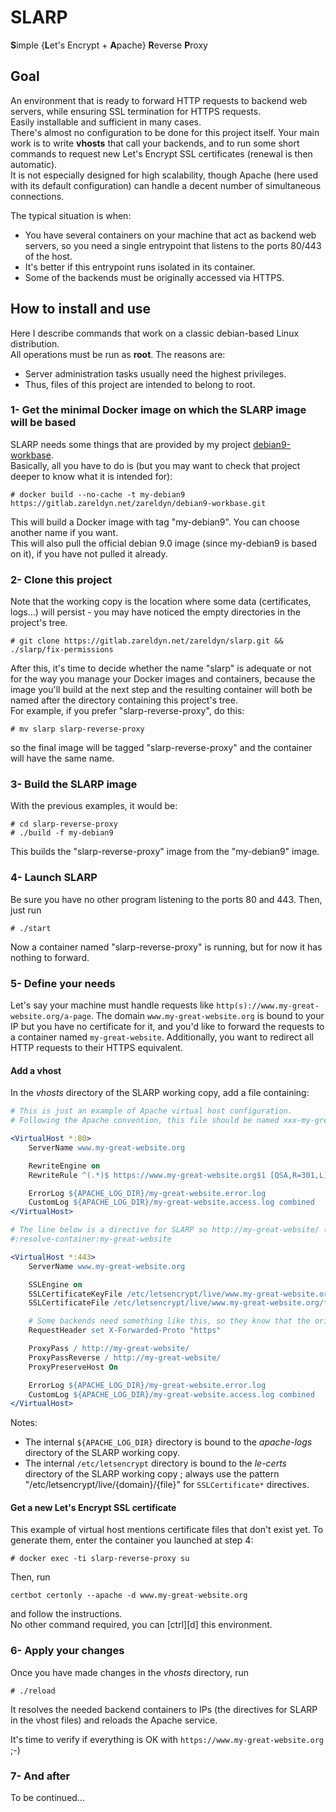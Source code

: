 # SLARP
**S**imple {**L**et's Encrypt + **A**pache} **R**everse **P**roxy


## Goal

An environment that is ready to forward HTTP requests to backend web servers, while ensuring SSL termination for HTTPS requests.  
Easily installable and sufficient in many cases.  
There's almost no configuration to be done for this project itself. Your main work is to write **vhosts** that call your backends, and to run some short commands to request new Let's Encrypt SSL certificates (renewal is then automatic).  
It is not especially designed for high scalability, though Apache (here used with its default configuration) can handle a decent number of simultaneous connections.

The typical situation is when:
* You have several containers on your machine that act as backend web servers, so you need a single entrypoint that listens to the ports 80/443 of the host.
* It's better if this entrypoint runs isolated in its container.
* Some of the backends must be originally accessed via HTTPS.


## How to install and use

Here I describe commands that work on a classic debian-based Linux distribution.  
All operations must be run as **root**. The reasons are:
* Server administration tasks usually need the highest privileges.
* Thus, files of this project are intended to belong to root.

### 1- Get the minimal Docker image on which the SLARP image will be based

SLARP needs some things that are provided by my project [debian9-workbase](https://gitlab.zareldyn.net/zareldyn/debian9-workbase#debian9-workbase).  
Basically, all you have to do is (but you may want to check that project deeper to know what it is intended for):
```
# docker build --no-cache -t my-debian9 https://gitlab.zareldyn.net/zareldyn/debian9-workbase.git
 ```
This will build a Docker image with tag "my-debian9". You can choose another name if you want.  
This will also pull the official debian 9.0 image (since my-debian9 is based on it), if you have not pulled it already.

### 2- Clone this project

Note that the working copy is the location where some data (certificates, logs…) will persist - you may have noticed the empty directories in the project's tree.  
```
# git clone https://gitlab.zareldyn.net/zareldyn/slarp.git && ./slarp/fix-permissions
```

After this, it's time to decide whether the name "slarp" is adequate or not for the way you manage your Docker images and containers, because the image you'll build at the next step and the resulting container will both be named after the directory containing this project's tree.  
For example, if you prefer "slarp-reverse-proxy", do this:  
```
# mv slarp slarp-reverse-proxy
```
so the final image will be tagged "slarp-reverse-proxy" and the container will have the same name.

### 3- Build the SLARP image

With the previous examples, it would be:  
```
# cd slarp-reverse-proxy
# ./build -f my-debian9
```
This builds the "slarp-reverse-proxy" image from the "my-debian9" image.

### 4- Launch SLARP

Be sure you have no other program listening to the ports 80 and 443. Then, just run
```
# ./start
```
Now a container named "slarp-reverse-proxy" is running, but for now it has nothing to forward.

### 5- Define your needs

Let's say your machine must handle requests like `http(s)://www.my-great-website.org/a-page`. The domain `www.my-great-website.org` is bound to your IP but you have no certificate for it, and you'd like to forward the requests to a container named `my-great-website`. Additionally, you want to redirect all HTTP requests to their HTTPS equivalent.

#### Add a vhost

In the *vhosts* directory of the SLARP working copy, add a file containing:
```apache
# This is just an example of Apache virtual host configuration.
# Following the Apache convention, this file should be named xxx-my-great-website.conf.

<VirtualHost *:80>
    ServerName www.my-great-website.org

    RewriteEngine on
    RewriteRule ^(.*)$ https://www.my-great-website.org$1 [QSA,R=301,L]

    ErrorLog ${APACHE_LOG_DIR}/my-great-website.error.log
    CustomLog ${APACHE_LOG_DIR}/my-great-website.access.log combined
</VirtualHost>

# The line below is a directive for SLARP so http://my-great-website/ (port 80 of a local container) can be reached.
#:resolve-container:my-great-website

<VirtualHost *:443>
    ServerName www.my-great-website.org

    SSLEngine on
    SSLCertificateKeyFile /etc/letsencrypt/live/www.my-great-website.org/privkey.pem
    SSLCertificateFile /etc/letsencrypt/live/www.my-great-website.org/fullchain.pem

    # Some backends need something like this, so they know that the original request was a HTTPS request.
    RequestHeader set X-Forwarded-Proto "https"

    ProxyPass / http://my-great-website/
    ProxyPassReverse / http://my-great-website/
    ProxyPreserveHost On

    ErrorLog ${APACHE_LOG_DIR}/my-great-website.error.log
    CustomLog ${APACHE_LOG_DIR}/my-great-website.access.log combined
</VirtualHost>
```
Notes:
* The internal `${APACHE_LOG_DIR}` directory is bound to the *apache-logs* directory of the SLARP working copy.
* The internal `/etc/letsencrypt` directory is bound to the *le-certs* directory of the SLARP working copy ; always use the pattern "/etc/letsencrypt/live/{domain}/{file}" for `SSLCertificate*` directives.

#### Get a new Let's Encrypt SSL certificate

This example of virtual host mentions certificate files that don't exist yet. To generate them, enter the container you launched at step 4:
```
# docker exec -ti slarp-reverse-proxy su
```
Then, run
```
certbot certonly --apache -d www.my-great-website.org
```
and follow the instructions.  
No other command required, you can [ctrl][d] this environment.

### 6- Apply your changes

Once you have made changes in the *vhosts* directory, run
```
# ./reload
```
It resolves the needed backend containers to IPs (the directives for SLARP in the vhost files) and reloads the Apache service.

It's time to verify if everything is OK with `https://www.my-great-website.org` ;-)

### 7- And after

To be continued…
